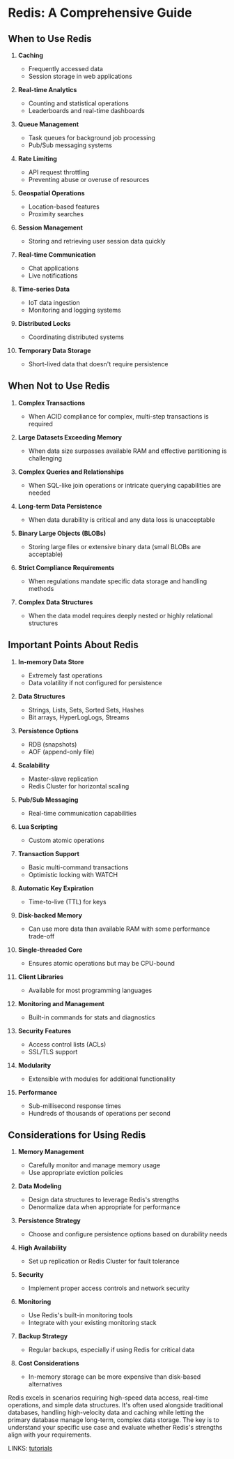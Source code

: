 # Redis: A Comprehensive Guide

## When to Use Redis

1. **Caching**
   - Frequently accessed data
   - Session storage in web applications

2. **Real-time Analytics**
   - Counting and statistical operations
   - Leaderboards and real-time dashboards

3. **Queue Management**
   - Task queues for background job processing
   - Pub/Sub messaging systems

4. **Rate Limiting**
   - API request throttling
   - Preventing abuse or overuse of resources

5. **Geospatial Operations**
   - Location-based features
   - Proximity searches

6. **Session Management**
   - Storing and retrieving user session data quickly

7. **Real-time Communication**
   - Chat applications
   - Live notifications

8. **Time-series Data**
   - IoT data ingestion
   - Monitoring and logging systems

9. **Distributed Locks**
   - Coordinating distributed systems

10. **Temporary Data Storage**
    - Short-lived data that doesn't require persistence

## When Not to Use Redis

1. **Complex Transactions**
   - When ACID compliance for complex, multi-step transactions is required

2. **Large Datasets Exceeding Memory**
   - When data size surpasses available RAM and effective partitioning is challenging

3. **Complex Queries and Relationships**
   - When SQL-like join operations or intricate querying capabilities are needed

4. **Long-term Data Persistence**
   - When data durability is critical and any data loss is unacceptable

5. **Binary Large Objects (BLOBs)**
   - Storing large files or extensive binary data (small BLOBs are acceptable)

6. **Strict Compliance Requirements**
   - When regulations mandate specific data storage and handling methods

7. **Complex Data Structures**
   - When the data model requires deeply nested or highly relational structures

## Important Points About Redis

1. **In-memory Data Store**
   - Extremely fast operations
   - Data volatility if not configured for persistence

2. **Data Structures**
   - Strings, Lists, Sets, Sorted Sets, Hashes
   - Bit arrays, HyperLogLogs, Streams

3. **Persistence Options**
   - RDB (snapshots)
   - AOF (append-only file)

4. **Scalability**
   - Master-slave replication
   - Redis Cluster for horizontal scaling

5. **Pub/Sub Messaging**
   - Real-time communication capabilities

6. **Lua Scripting**
   - Custom atomic operations

7. **Transaction Support**
   - Basic multi-command transactions
   - Optimistic locking with WATCH

8. **Automatic Key Expiration**
   - Time-to-live (TTL) for keys

9. **Disk-backed Memory**
   - Can use more data than available RAM with some performance trade-off

10. **Single-threaded Core**
    - Ensures atomic operations but may be CPU-bound

11. **Client Libraries**
    - Available for most programming languages

12. **Monitoring and Management**
    - Built-in commands for stats and diagnostics

13. **Security Features**
    - Access control lists (ACLs)
    - SSL/TLS support

14. **Modularity**
    - Extensible with modules for additional functionality

15. **Performance**
    - Sub-millisecond response times
    - Hundreds of thousands of operations per second

## Considerations for Using Redis

1. **Memory Management**
   - Carefully monitor and manage memory usage
   - Use appropriate eviction policies

2. **Data Modeling**
   - Design data structures to leverage Redis's strengths
   - Denormalize data when appropriate for performance

3. **Persistence Strategy**
   - Choose and configure persistence options based on durability needs

4. **High Availability**
   - Set up replication or Redis Cluster for fault tolerance

5. **Security**
   - Implement proper access controls and network security

6. **Monitoring**
   - Use Redis's built-in monitoring tools
   - Integrate with your existing monitoring stack

7. **Backup Strategy**
   - Regular backups, especially if using Redis for critical data

8. **Cost Considerations**
   - In-memory storage can be more expensive than disk-based alternatives

Redis excels in scenarios requiring high-speed data access, real-time operations, and simple data structures. It's often used alongside traditional databases, handling high-velocity data and caching while letting the primary database manage long-term, complex data storage. The key is to understand your specific use case and evaluate whether Redis's strengths align with your requirements.

LINKS:
[tutorials](https://redis.io/learn/howtos/quick-start/cheat-sheet)
